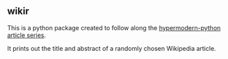 ## wikir

This is a python package created to follow along the [hypermodern-python article series](https://cjolowicz.github.io/posts/hypermodern-python-01-setup).

It prints out the title and abstract of a randomly chosen Wikipedia article.
